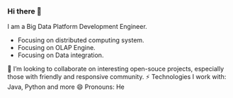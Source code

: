 ### Hi there 👋

I am a Big Data Platform Development Engineer.

- Focusing on distributed computing system.
- Focusing on OLAP Engine.
- Focusing on Data integration.

👯 I’m looking to collaborate on interesting open-souce projects, especially those with friendly and responsive community.
⚡️ Technologies I work with: Java, Python and more
😄 Pronouns: He
